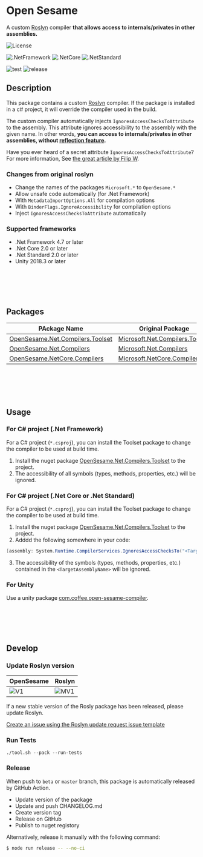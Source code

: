 Open Sesame
===

A custom [Roslyn](https://github.com/dotnet/roslyn) compiler **that allows access to internals/privates in other assemblies.**

![License](https://img.shields.io/github/license/mob-sakai/OpenSesame)

![.NetFramework](https://img.shields.io/static/v1?label=.Net+Framework&message=4.7+or+later&color=blue)
![.NetCore](https://img.shields.io/static/v1?label=.Net+Core&message=2.0+or+later&color=red)
![.NetStandard](https://img.shields.io/static/v1?label=.Net+Standard&message=2.0+or+later&color=orange)

![test](https://github.com/mob-sakai/OpenSesame/workflows/test/badge.svg)
![release](https://github.com/mob-sakai/OpenSesame/workflows/release/badge.svg)

## Description

This package contains a custom [Roslyn](https://github.com/dotnet/roslyn) compiler.
If the package is installed in a c# project, it will override the compiler used in the build.

The custom compiler automatically injects `IgnoresAccessChecksToAttribute` to the assembly.
This attribute ignores accessibility to the assembly with the given name.
In other words, **you can access to internals/privates in other assemblies, without [reflection feature][reflection].**

Have you ever heard of a secret attribute `IgnoresAccessChecksToAttribute`?
For more information, See [the great article by Filip W][ignores-access].

[reflection]: https://docs.microsoft.com/en-us/dotnet/csharp/programming-guide/concepts/reflection
[ignores-access]: https://www.strathweb.com/2018/10/no-internalvisibleto-no-problem-bypassing-c-visibility-rules-with-roslyn/

### Changes from original roslyn

* Change the names of the packages `Microsoft.*` to `OpenSesame.*`
* Allow unsafe code automatically (for .Net Framework)
* With `MetadataImportOptions.All` for compilation options
* With `BinderFlags.IgnoreAccessibility` for compilation options
* Inject `IgnoresAccessChecksToAttribute` automatically

### Supported frameworks

* .Net Framework 4.7 or later
* .Net Core 2.0 or later
* .Net Standard 2.0 or later
* Unity 2018.3 or later

<br><br><br><br>

## Packages

| PAckage Name                         | Original Package                    | Version | Downloads |
| ------------------------------------ | ----------------------------------- | ------- | --------- |
| [OpenSesame.Net.Compilers.Toolset][] | [Microsoft.Net.Compilers.Toolset][] | ![V1][] | ![D1][]   |
| [OpenSesame.Net.Compilers][]         | [Microsoft.Net.Compilers][]         | ![V2][] | ![D2][]   |
| [OpenSesame.NetCore.Compilers][]     | [Microsoft.NetCore.Compilers][]     | ![V3][] | ![D3][]   |

[OpenSesame.Net.Compilers.Toolset]: https://www.nuget.org/packages/OpenSesame.Net.Compilers.Toolset
[Microsoft.Net.Compilers.Toolset]: https://www.nuget.org/packages/Microsoft.Net.Compilers.Toolset
[V1]: https://img.shields.io/nuget/v/OpenSesame.Net.Compilers.Toolset
[D1]: https://img.shields.io/nuget/dt/OpenSesame.Net.Compilers.Toolset
[MV1]: https://img.shields.io/nuget/v/Microsoft.Net.Compilers.Toolset

[OpenSesame.Net.Compilers]: https://www.nuget.org/packages/OpenSesame.Net.Compilers
[Microsoft.Net.Compilers]: https://www.nuget.org/packages/Microsoft.Net.Compilers
[V2]: https://img.shields.io/nuget/v/OpenSesame.Net.Compilers
[D2]: https://img.shields.io/nuget/dt/OpenSesame.Net.Compilers

[OpenSesame.NetCore.Compilers]: https://www.nuget.org/packages/OpenSesame.NetCore.Compilers
[Microsoft.NetCore.Compilers]: https://www.nuget.org/packages/Microsoft.NetCore.Compilers
[V3]: https://img.shields.io/nuget/v/OpenSesame.NetCore.Compilers
[D3]: https://img.shields.io/nuget/dt/OpenSesame.NetCore.Compilers

<br><br><br><br>

## Usage

### For C# project (.Net Framework)

For a C# project (`*.csproj`), you can install the Toolset package to change the compiler to be used at build time.

1. Install the nuget package [OpenSesame.Net.Compilers.Toolset][] to the project.
2. The accessibility of all symbols (types, methods, properties, etc.) will be ignored.

### For C# project (.Net Core or .Net Standard)

For a C# project (`*.csproj`), you can install the Toolset package to change the compiler to be used at build time.

1. Install the nuget package [OpenSesame.Net.Compilers.Toolset][] to the project.
2. Adddd the following somewhere in your code:
```cs
[assembly: System.Runtime.CompilerServices.IgnoresAccessChecksTo("<TargetAssemblyName>")]
```
3. The accessibility of the symbols (types, methods, properties, etc.) contained in the `<TargetAssemblyName>` will be ignored.

### For Unity

Use a unity package [com.coffee.open-sesame-compiler](https://github.com/mob-sakai/OpenSesameCompilerForUnity).

<br><br><br><br>

## Develop

### Update Roslyn version

| OpenSesame | Roslyn   |
| ---------- | -------- |
| ![V1][]    | ![MV1][] |

If a new stable version of the Rosly package has been released, please update Roslyn.

[Create an issue using the Roslyn update request issue template][issue_template]

[issue_template]: https://github.com/mob-sakai/OpenSesame/issues/new?assignees=mob-sakai&template=update_roslyn.md&title=Request+to+update+roslyn%3A+%7Bversion%7D

### Run Tests

```
./tool.sh --pack --run-tests
```

### Release

When push to `beta` or `master` branch, this package is automatically released by GitHub Action.

* Update version of the package
* Update and push CHANGELOG.md
* Create version tag
* Release on GitHub
* Publish to nuget registory

Alternatively, release it manually with the following command:

```bash
$ node run release -- --no-ci
```